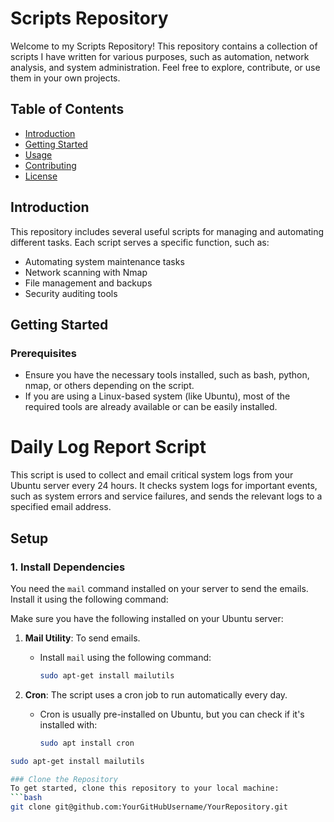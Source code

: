 # Scripts Repository

Welcome to my Scripts Repository! This repository contains a collection of scripts I have written for various purposes, such as automation, network analysis, and system administration. Feel free to explore, contribute, or use them in your own projects.

## Table of Contents
- [Introduction](#introduction)
- [Getting Started](#getting-started)
- [Usage](#usage)
- [Contributing](#contributing)
- [License](#license)

## Introduction
This repository includes several useful scripts for managing and automating different tasks. Each script serves a specific function, such as:
- Automating system maintenance tasks
- Network scanning with Nmap
- File management and backups
- Security auditing tools

## Getting Started

### Prerequisites
- Ensure you have the necessary tools installed, such as bash, python, nmap, or others depending on the script.
- If you are using a Linux-based system (like Ubuntu), most of the required tools are already available or can be easily installed.

# Daily Log Report Script

This script is used to collect and email critical system logs from your Ubuntu server every 24 hours. It checks system logs for important events, such as system errors and service failures, and sends the relevant logs to a specified email address.

## Setup

### 1. Install Dependencies

You need the `mail` command installed on your server to send the emails. Install it using the following command:

Make sure you have the following installed on your Ubuntu server:

1. **Mail Utility**: To send emails.
   - Install `mail` using the following command:
     ```bash
     sudo apt-get install mailutils
     ```

2. **Cron**: The script uses a cron job to run automatically every day.
   - Cron is usually pre-installed on Ubuntu, but you can check if it's installed with:
     ```bash
     sudo apt install cron
     ```
```bash
sudo apt-get install mailutils

### Clone the Repository
To get started, clone this repository to your local machine:
```bash
git clone git@github.com:YourGitHubUsername/YourRepository.git
